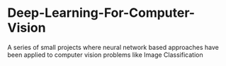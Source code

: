 # Deep-Learning-For-Computer-Vision
A series of small projects where neural network based approaches have been applied to computer vision problems like Image Classification
